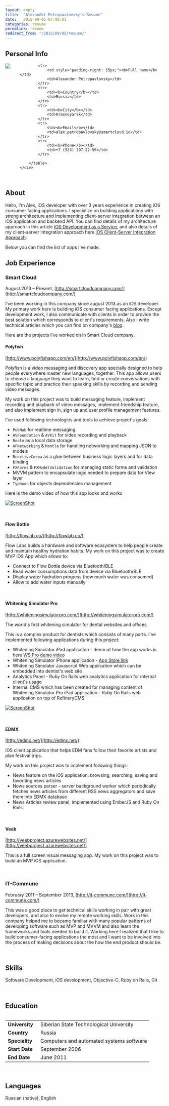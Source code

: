 ```yaml
---
layout: empty
title:  "Alexander Petropavlovsky's Resume"
date:   2015-09-05 07:06:01
categories: resume
permalink: resume
redirect_from: "/2015/09/05/resume/"
---
```


<section>
<h2>Personal Info</h2>

<div>
    <div style="float: left; padding-right: 30px;">
        <img src="https://avatars0.githubusercontent.com/u/1518705?v=3&s=150" />
    </div>
    <div>
        <table>
    
            <tr>
                <td style="padding-right: 15px;"><b>Full name</b></td>
                <td>Alexander Petropavlovsky</td>
            </tr>
            <tr>
                <td><b>Country</b></td>
                <td>Russia</td>
            </tr>
            <tr>
                <td><b>City</b></td>
                <td>Krasnoyarsk</td>
            </tr>
            <tr>
                <td><b>Email</b></td>
                <td>alex.petropavlovsky@smartcloud.io</td>
            </tr>
            <tr>
                <td><b>Phone</b></td>
                <td>+7 (923) 297-22-56</td>
            </tr>
    
        </table>
    </div>
</div>

</section>

<br>

## About

Hello, I'm Alex, iOS developer with over 3 years experience in creating iOS consumer facing applications. I specialize on building applications with strong architecture and implementing client-server integration between an iOS application and backend API. You can find details of my architecture approach in this article [iOS Development as a Service](http://www.sm-cloud.com/ios-development-as-a-service/), and also details of my client-server integration approach here [iOS Client-Server Integration Approach](http://www.sm-cloud.com/ios-client-server-integration-approach/). 

Below you can find the list of apps I've made.

## Job Experience

### Smart Cloud 

August 2013 – Present, [http://smartcloudcompany.com/](http://smartcloudcompany.com/)

I’ve been working in this company since august 2013 as an iOS developer. My primary work here is building iOS consumer facing applications. Except development work, I also communicate with clients in order to provide the best solution which corresponds to client's requirements. Also I write technical articles which you can find on company's [blog](http://www.sm-cloud.com/). 

Here are the projects I’ve worked on in Smart Cloud company.

#### Polyfish

[http://www.polyfishapp.com/en/](http://www.polyfishapp.com/en/)

Polyfish is a video messaging and discovery app specially designed to help people everywhere master new languages, together. This app allows users to choose a language they want to learn, find or create conversations with specific topic and practice their speaking skills by recording and sending video messages. 

My work on this project was to build messaging feature, implement recording and playback of video messages, implement friendship feature, and also implement sign in, sign up and user profile management features. 

I've used following technologies and tools to achieve project's goals:

- `PubNub` for realtime messaging
- `AVFoundation` & `AVKit` for video recording and playback
- `Realm` as a local data storage
- `AFNetworking` & `Mantle` for handling networking and mapping JSON to models
- `ReactiveCocoa` as a glue between business logic layers and for data binding
- `FXForms` & `FXModelValidation` for managing static forms and validation
- MVVM pattern to encapsulate logic needed to prepare data for View layer
- `Typhoon` for objects dependencies management

Here is the demo video of how this app looks and works 

[![ScreenShot](https://www.dropbox.com/s/fzjkq1k4mzy3u7m/Screenshot%202016-03-29%2012.32.01.png?dl=1)](https://youtu.be/XwIU1q90RLg)

<br>

#### Flow Bottle

[http://flowlab.co/](http://flowlab.co/)

Flow Labs builds a hardware and software ecosystem to help people create and maintain healthy hydration habits.  My work on this project was to create MVP iOS App which allows to:  

- Connect to Flow Bottle device via Bluetooth/BLE 
- Read water consumptions data from device via Bluetooth/BLE
- Display water hydration progress (how much water was consumed)
- Allow to add water inputs manually

<br>

#### Whitening Simulator Pro

[http://whiteningsimulatorpro.com/](http://whiteningsimulatorpro.com/)

The world's first whitening simulator for dental websites and offices.  

This is a complex product for dentists which consists of many parts. I've implemented following applications during this project: 

- Whitening Simulator iPad application - demo of how the app works is here [WS Pro demo video](https://www.dropbox.com/s/zf6nfry42o8cacs/wspro-demo.mov?dl=0)
- Whitening Simulator iPhone application - [App Store link](https://itunes.apple.com/us/app/whitening-simulator/id341030387?mt=8)  
- Whitening Simulator Javascript Web application which can be embedded into dentist's web site
- Analytics Panel - Ruby On Rails web analytics application for internal client's usage 
- Internal CMS which has been created for managing content of Whitening Simulator Pro iPad application - Ruby On Rails web application on top of RefineryCMS

[![ScreenShot](https://www.dropbox.com/s/t4av2vuvoq2of6d/Screenshot%202016-03-29%2012.26.23.png?dl=1)](https://youtu.be/LaaRYwI3wxo)

<br>

#### EDMX

[http://edmx.net/](http://edmx.net/) 

iOS client application that helps EDM fans follow their favorite artists and plan festival trips.   

My work on this project was to implement following things: 

- News feature on the iOS application: browsing, searching, saving and favoriting news articles
- News sources parser - server background worker which periodically fetches news articles from different RSS news aggregators and save them into EDMX database  
- News Articles review panel, implemented using EmberJS and Ruby On Rails  

<br>

#### Veeb 

[http://veebproject.azurewebsites.net/](http://veebproject.azurewebsites.net/)

This is a full screen visual messaging app. My work on this project was to build an MVP iOS application.

<br>

### IT-Commune

February 2011 – September 2013, [http://it-commune.com/](http://it-commune.com/)

This was a good place to get technical skills working in pair with great developers, and also to evolve my remote working skills. Work in this company helped me to became familiar with many popular patterns of developing software such as MVP and MVVM and also learn the frameworks and tools needed to build it. Working here I realized that I like to build consumer-facing applications the most and I want to be involved into the process of making decisions about the how the end product should be.

<br>

## Skills

Software Development, iOS development, Objective-C, Ruby on Rails, Git

<br>

## Education

<table>
    <tr>
        <td style="padding-right: 15px;"><b>University</b></td>
        <td>Siberian State Technological University</td>
    </tr>
    <tr>
        <td><b>Country</b></td>
        <td>Russia</td>
    </tr>
    <tr>
        <td><b>Speciality</b></td>
        <td>Computers and automated systems software</td>
    </tr>
    <tr>
        <td><b>Start Date</b></td>
        <td>September 2006</td>
    </tr>
    <tr>
        <td><b>End Date</b></td>
        <td>June 2011</td>
    </tr>
</table>

<br>

## Languages

Russian (native), English

